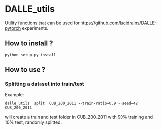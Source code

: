 # DALLE_utils

Utility functions that can be used for <https://github.com/lucidrains/DALLE-pytorch>  experiments.

## How to install ?

`python setup.py install`

## How to use ?


### Splitting a dataset into train/test

Example:

`dalle_utils  split  CUB_200_2011 --train-ratio=0.9 --seed=42 CUB_200_2011`

will create a train and test folder in CUB_200_2011 with 90% training  and 10% test, randomly splitted.

